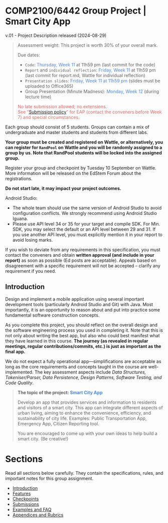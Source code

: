 # COMP2100/6442 Group Project | Smart City App

v.01 - Project Description released (2024-08-29)

> Assessment weight: This project is worth 30% of your overall mark.
>
> Due dates:
> - `Code`: <span style="color:#4a86e8">Thursday, Week 11</span> at 11h59 pm (last commit for the code)
> - `Report` and `individual reflection`: <span style="color:#4a86e8">Friday, Week 11</span> at 11h59 pm (last commit for report.md, Wattle for individual reflection)
> - `Presentation slides`: <span style="color:#4a86e8">Friday, Week 11 at 11h59 pm</span> (slides must be uploaded to Office365)
> - Group Presentation (Minute Madness): <span style="color:#4a86e8">Monday, Week 12</span> (during lecture time)
>
> <span style="color:#e06666">No late submission allowed; no extensions. <br>
> See “[Submission policy](6_Appendices_Rubrics.md#submission-policy)” for EAP (contact the conveners before Week 7) and special circumstances.</span>

Each group should consist of 5 students. Groups can contain a mix of undergraduate and master students and students from different labs.

**Your group must be created and registered on Wattle, or alternatively, you can register for `RandPool` on Wattle and you will be randomly assigned to a group by us. Note that RandPool students will be locked into the assigned group.**

Register your group and checkpoint by Tuesday 10 September on Wattle.
More information will be released on the EdStem Forum about the registrations.

**Do not start late, it may impact your project outcomes.**

Android Studio:
- The whole team should use the same version of Android Studio to avoid configuration conflicts. We strongly recommend using Android Studio Iguana.
- Please use API level 34 or 35 for your target and compile SDK. For Min. SDK, you may select the default or an API level between 29 and 31. If you use another API level, you must explicitly mention it in your report to avoid losing marks.

If you wish to deviate from any requirements in this specification, you must contact the conveners and obtain **written approval (and include in your report)** as soon as possible (Ed posts are acceptable). Appeals based on disagreement with a specific requirement will not be accepted – clarify any requirement if you need.



## Introduction

Design and implement a mobile application using several important development tools (particularly Android Studio and Git) with Java. Most importantly, it is an opportunity to reason about and put into practice some fundamental software construction concepts.

As you complete this project, you should reflect on the overall design and the software engineering process you used in completing it.  Note that this is not only about writing the best app, but also who could best manifest what they have learned in this course. 
**The journey (as revealed in regular meetings, regular contributions/commits, etc.) is just as important as the final app.**

We do not expect a fully operational app—simplifications are acceptable as long as the core requirements and concepts taught in the course are well-implemented. The key assessment aspects include *Data Structures, Tokeniser/Parser, Data Persistence, Design Patterns, Software Testing, and Code Quality*.

> **The topic of the project: <span style="color:#4a86e8">Smart City App</span>**
>
> Develop an app that provides services and information to residents and visitors of a smart city. This app can integrate different aspects of urban living, aiming to enhance the convenience, efficiency, and sustainability of city life. Examples: Public Transportation App, Emergency App, Citizen Reporting tool.
>
> You are encouraged to come up with your own ideas to help build a smart city. (Be creative!)




# Sections

Read all sections below carefully. They contain the specifications, rules, and important notes for this group assignment.

- [Introduction](1_Introduction.md)
- [Features](2_Features.md)
- [Checkpoints](3_Checkpoints.md)
- [Submissions](4_Submissions.md)
- [Examples and FAQ](5_Examples_FAQ.md)
- [Appendices and Rubrics](6_Appendices_Rubrics.md)

